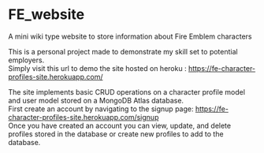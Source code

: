 # FE_website
A mini wiki type website to store information about Fire Emblem characters   

This is a personal project made to demonstrate my skill set to potential employers.  
Simply visit this url to demo the site hosted on heroku : https://fe-character-profiles-site.herokuapp.com/  

The site implements basic CRUD operations on a character profile model and user model stored on a MongoDB Atlas database.  
First create an account by navigating to the signup page: https://fe-character-profiles-site.herokuapp.com/signup   
Once you have created an account you can view, update, and delete profiles stored in the database or create new profiles to add to the database.
